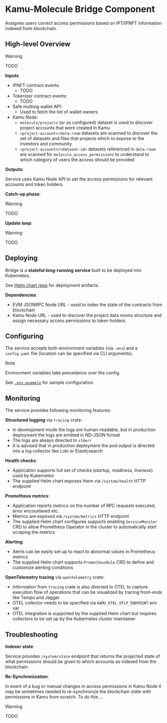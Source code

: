 # Kamu-Molecule Bridge Component
Assignes users correct access permissions based on IPT/IPNFT information indexed from blockchain.


## High-level Overview
>[!WARNING]
> TODO

**Inputs**:
- IPNFT contract events:
  - TODO
- Tokenizer contract events:
  - TODO
- Safe multisig wallet API:
  - Used to fetch the list of wallet owners
- Kamu Node:
  - `molecule/projects` (or as configured) dataset is used to discover project accounts that were created in Kamu
  - `<project-account>/data-room` datasets are scanned to discover the set of datasets and files that projects which to expose to the investors and community
  - `<project-account>/<dataset-id>` datasets referenced in `data-room` are scanned for `molecule_access_permissions` to understand to which category of users the access should be provided

**Outputs**:

Service uses Kamu Node API to set the access permissions for relevant accounts and token holders.

**Catch-up phase**:

>[!WARNING]
> TODO


**Update loop**:

>[!WARNING]
> TODO


## Deploying
Bridge is a **stateful long-running service** built to be deployed into Kubernetes.

See [Helm chart repo](https://github.com/kamu-data/kamu-molecule-bridge-helm-charts) for deployment artifacts.

**Dependencies**:
* EVM JSONRPC Node URL - used to index the state of the contracts from blockchain
* Kamu Node URL - used to discover the project data rooms structure and assign necessary access permissions to token holders.

## Configuring
The service accepts both environment variables (via `.env`) and a `config.yaml` file (location can be specified via CLI arguments). 

> [!NOTE]
> Environment variables take precedence over the config.

See [`.env.example`](./.env.example) for sample configuration.


## Monitoring
The service provides following monitoring features:

**Structured logging** via `tracing` crate:
- In development mode the logs are human-readable, but in production deployment the logs are emitted in ND-JSON format
- The logs are always directed to `stderr`
- It is advised that in production deployment the pod output is directed into a log collector like Loki or Elasticsearch

**Health checks**:
- Application supports full set of checks (*startup, readiness, liveness*) used by Kubernetes
- The supplied Helm chart exposes them via `/system/health` HTTP endpoint

**Prometheus metrics**:
- Application reports metrics on the number of RPC requests executed, error encountered etc.
- Metrics are exposed via `/system/metrics` HTTP endpoint
- The supplied Helm chart configures supports enabling `ServiceMonitor` CRD to allow Prometheus Operator in the cluster to automatically start scraping the metrics

**Alerting**:
- Alerts can be easily set up to react to abnormal values in Prometheus metrics
- The supplied Helm chart supports `PrometheusRule` CRD to define and customize alerting conditions

**OpenTelemetry tracing** via `opentelemetry` crate:
- Information from `tracing` crate is also directed to OTEL to capture execution flow of operations that can be visualized by tracing front-ends like Tempo and Jagger
- OTEL collector needs to be specified via `KAMU_OTEL_OTLP_ENDPOINT` env var
- OTEL integration is supported by the supplied Helm chart but requires collectors to be set up by the Kubernetes cluster maintainer


## Troubleshooting

**Indexer state**:

Service provides `/system/state` endpoint that returns the projected state of what permissions should be given to which accounts as indexed from the blockchain.

**Re-Synchronization**:

In event of a bug or manual changes in access permissions in Kamu Node it may be sometimes needed to re-synchronize the blockchain state with permissions in Kamu from scratch. To do this ...

>[!WARNING]
> TODO
